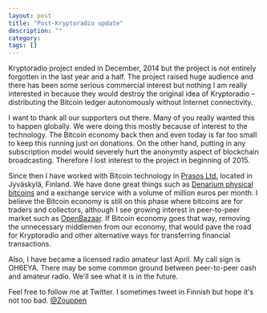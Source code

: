 ```yaml
---
layout: post
title: "Post-Kryptoradio update"
description: ""
category: 
tags: []
---
```


Kryptoradio project ended in December, 2014 but the project is not
entirely forgotten in the last year and a half. The project raised
huge audience and there has been some serious commercial interest
but nothing I am really interested in because they would destroy 
the original idea of Kryptoradio – distributing the Bitcoin ledger
autonomously without Internet connectivity.

I want to thank all our supporters out there. Many of you really
wanted this to happen globally. We were doing this mostly because of
interest to the technology. The Bitcoin economy back then and even
today is far too small to keep this running just on donations. On the
other hand, putting in any subscription model would severely hurt the
anonymity aspect of blockchain broadcasting. Therefore I lost interest
to the project in beginning of 2015.

Since then I have worked with Bitcoin technology in
[Prasos Ltd.](http://prasos.fi/) located in Jyväskylä, Finland.
We have done great things such as
[Denarium physical bitcoins](http://denarium.com/)
and a exchange service with a volume of million euros per month.
I believe the Bitcoin economy is still on this phase where bitcoins
are for traders and collectors, although I see growing interest in
peer-to-peer market such as [OpenBazaar](https://openbazaar.org/).
If Bitcoin economy goes that way, removing the unnecessary middlemen
from our economy, that would pave the road for Kryptoradio and other
alternative ways for transferring financial transactions.

Also, I have became a licensed radio amateur last April. My call sign
is OH6EYA. There may be some common ground between peer-to-peer cash
and amateur radio. We'll see what it is in the future.

Feel free to follow me at Twitter. I sometimes tweet in Finnish but
hope it's not too bad. [@Zouppen](https://twitter.com/zouppen)
